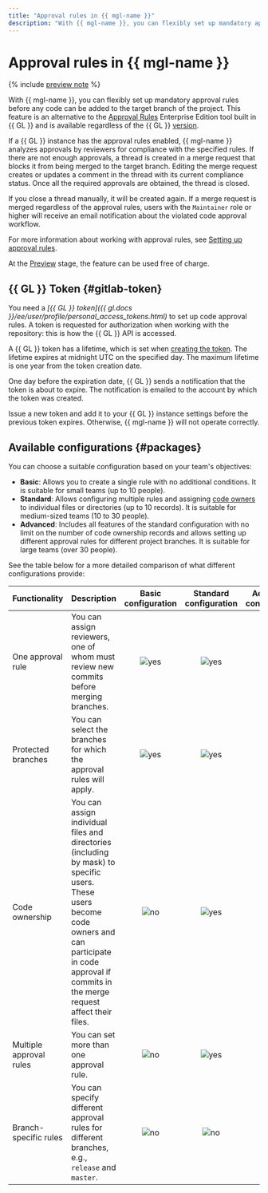 ```yaml
---
title: "Approval rules in {{ mgl-name }}"
description: "With {{ mgl-name }}, you can flexibly set up mandatory approval rules before any code can be added to the target branch of the project. This feature is an alternative to the Approval Rules Enterprise Edition tool built in {{ GL }} and is available regardless of the {{ GL }} version."
---
```


# Approval rules in {{ mgl-name }}

{% include [preview note](../../_includes/note-preview.md) %}

With {{ mgl-name }}, you can flexibly set up mandatory approval rules before any code can be added to the target branch of the project. This feature is an alternative to the [Approval Rules](https://docs.gitlab.com/ee/user/project/merge_requests/approvals/rules.html) Enterprise Edition tool built in {{ GL }} and is available regardless of the {{ GL }} [version](https://about.gitlab.com/pricing).

If a {{ GL }} instance has the approval rules enabled, {{ mgl-name }} analyzes approvals by reviewers for compliance with the specified rules. If there are not enough approvals, a thread is created in a merge request that blocks it from being merged to the target branch. Editing the merge request creates or updates a comment in the thread with its current compliance status. Once all the required approvals are obtained, the thread is closed.

If you close a thread manually, it will be created again. If a merge request is merged regardless of the approval rules, users with the `Maintainer` role or higher will receive an email notification about the violated code approval workflow.

For more information about working with approval rules, see [Setting up approval rules](../operations/approval-rules.md).

At the [Preview](../../overview/concepts/launch-stages.md) stage, the feature can be used free of charge.

## {{ GL }} Token {#gitlab-token}

You need a _[{{ GL }} token]({{ gl.docs }}/ee/user/profile/personal_access_tokens.html)_ to set up code approval rules. A token is requested for authorization when working with the repository: this is how the {{ GL }} API is accessed.

A {{ GL }} token has a lifetime, which is set when [creating the token](../operations/approval-rules.md#gitlab-token). The lifetime expires at midnight UTC on the specified day. The maximum lifetime is one year from the token creation date.

One day before the expiration date, {{ GL }} sends a notification that the token is about to expire. The notification is emailed to the account by which the token was created.

Issue a new token and add it to your {{ GL }} instance settings before the previous token expires. Otherwise, {{ mgl-name }} will not operate correctly.

## Available configurations {#packages}

You can choose a suitable configuration based on your team's objectives:

* **Basic**: Allows you to create a single rule with no additional conditions. It is suitable for small teams (up to 10 people).
* **Standard**: Allows configuring multiple rules and assigning [code owners](../operations/approval-rules.md#code-ownership) to individual files or directories (up to 10 records). It is suitable for medium-sized teams (10 to 30 people).
* **Advanced**: Includes all features of the standard configuration with no limit on the number of code ownership records and allows setting up different approval rules for different project branches. It is suitable for large teams (over 30 people).

See the table below for a more detailed comparison of what different configurations provide:

| Functionality | Description | Basic<br>configuration | Standard<br>configuration | Advanced<br>configuration |
|:----------------------------------|:---------|:------------------------------------:|:---------------------------------------:|:------------------------------------:|
| One approval rule | You can assign reviewers, one of whom must review new commits before merging branches. | ![yes](../../_assets/common/yes.svg) | ![yes](../../_assets/common/yes.svg) | ![yes](../../_assets/common/yes.svg) |
| Protected branches | You can select the branches for which the approval rules will apply. | ![yes](../../_assets/common/yes.svg) | ![yes](../../_assets/common/yes.svg) | ![yes](../../_assets/common/yes.svg) |
| Code ownership | You can assign individual files and directories (including by mask) to specific users. These users become code owners and can participate in code approval if commits in the merge request affect their files. | ![no](../../_assets/common/no.svg) | ![yes](../../_assets/common/yes.svg) | ![yes](../../_assets/common/yes.svg) |
| Multiple approval rules | You can set more than one approval rule. | ![no](../../_assets/common/no.svg) | ![yes](../../_assets/common/yes.svg) | ![yes](../../_assets/common/yes.svg) |
| Branch-specific rules | You can specify different approval rules for different branches, e.g., `release` and `master`. | ![no](../../_assets/common/no.svg) | ![no](../../_assets/common/no.svg) | ![yes](../../_assets/common/yes.svg) |
